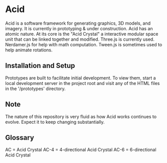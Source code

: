 # Acid
Acid is a software framework for generating graphics, 3D models, and imagery. It is currently in prototyping & under construction. Acid has an atomic nature. At its core is the "Acid Crystal" a interactive modular space unit that can be linked together and modified. Three.js is currently used. Nerdamer.js for help with math computation. Tween.js is sometimes used to help animate rotations.

## Installation and Setup 

Prototypes are built to facilitate initial development. To view them, start a local development server in the project root and visit any of the HTML files in the '/prototypes' directory.

## Note

The nature of this repository is very fluid as how Acid works continues to evolve. Expect it to keep changing substantially. 

## Glossary

AC = Acid Crystal
AC-4 = 4-directional Acid Crystal
AC-6 = 6-directional Acid Crystal

